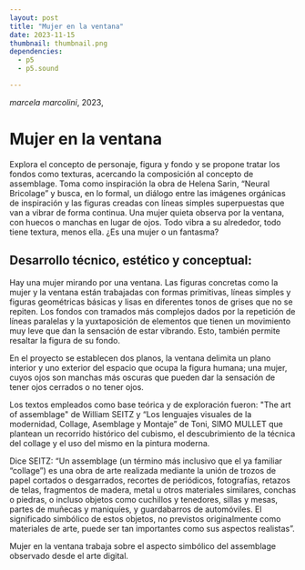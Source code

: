 ```yaml
---
layout: post
title: "Mujer en la ventana"
date: 2023-11-15
thumbnail: thumbnail.png
dependencies:
  - p5
  - p5.sound

---
```


<div id="div-sketch">
  <script type="text/javascript" src="sketch.js"></script>
</div>

_marcela marcolini_, 2023,


# Mujer en la ventana
Explora el concepto de personaje, figura y fondo y se propone tratar los fondos como texturas, acercando la composición al concepto de assemblage. Toma como inspiración la obra de Helena Sarin, “Neural Bricolage” y busca, en lo formal,  un diálogo entre las imágenes orgánicas de inspiración y las figuras creadas con líneas simples superpuestas que van a vibrar de forma continua. Una mujer quieta observa por la ventana, con huecos o manchas en lugar de ojos. Todo vibra a su alrededor, todo tiene textura, menos ella. ¿Es una mujer o un fantasma?
## Desarrollo técnico, estético y conceptual:
Hay una mujer mirando por una ventana. Las figuras concretas como la mujer y la ventana están trabajadas con formas primitivas, líneas simples y figuras geométricas básicas y lisas en diferentes tonos de grises que no se repiten. Los fondos con tramados más complejos dados por la repetición de líneas paralelas y la yuxtaposición de elementos que tienen un movimiento muy leve que dan la sensación de estar vibrando. Esto, también permite resaltar la figura de su fondo.

En el proyecto se establecen dos planos, la ventana delimita un plano interior y uno exterior del espacio que ocupa la figura humana; una mujer, cuyos ojos son manchas más oscuras que pueden dar la sensación de tener ojos cerrados o no tener ojos. 

Los textos empleados como base teórica y de exploración fueron: "The art of assemblage" de William SEITZ y “Los lenguajes visuales de la modernidad, Collage, Asemblage y Montaje” de Toni, SIMO MULLET que plantean un recorrido histórico del cubismo, el descubrimiento de la técnica del collage y el uso del mismo en la pintura moderna.  

Dice SEITZ: “Un assemblage (un término más inclusivo que el ya familiar “collage”) es una obra de arte realizada mediante la unión de trozos de papel cortados o desgarrados, recortes de periódicos, fotografías, retazos de telas, fragmentos de madera, metal u otros materiales similares, conchas o piedras, o incluso objetos como cuchillos y tenedores, sillas y mesas, partes de muñecas y maniquíes, y guardabarros de automóviles. El significado simbólico de estos objetos, no previstos originalmente como materiales de arte, puede ser tan importantes como sus aspectos realistas”.

Mujer en la ventana trabaja sobre el aspecto simbólico del assemblage observado desde el arte digital.
